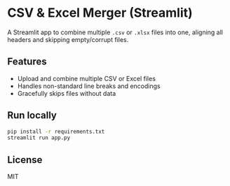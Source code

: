 
# CSV & Excel Merger (Streamlit)

A Streamlit app to combine multiple `.csv` or `.xlsx` files into one, aligning all headers and skipping empty/corrupt files.

## Features
- Upload and combine multiple CSV or Excel files
- Handles non-standard line breaks and encodings
- Gracefully skips files without data

## Run locally
```bash
pip install -r requirements.txt
streamlit run app.py
```

## License
MIT
